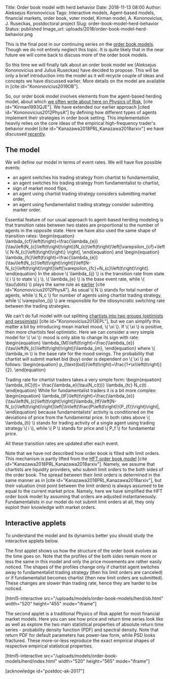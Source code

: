 Title: Order book model with herd behavior
Date: 2018-11-13 08:00
Author: Aleksejus Kononovicius
Tags: Interactive models, Agent-based models, financial markets, order book, voter model, Kirman model, A. Kononovicius, J. Ruseckas, postdoctoral project
Slug: order-book-model-herd-behavior
Status: published
Image_url: uploads/2018/order-book-model-herd-behavior.png

This is the final post in our continuing series on the [order book models](/tag/order-book/).
Though we do not entirely neglect this topic. It is quite likely that in the near
future we will come back to discuss more of the order book models.

So this time we will finally talk about an order book model we (Aleksejus
Kononovicius and Julius Ruseckas) have decided to propose. This will be only a
brief introduction into the model as it will recycle couple of ideas and
concepts we have discussed earlier. More details on the model are available
in [cite id="Kononovicius2019OB"].

So, our order book model involves elements from the agent-based herding model,
about which [we often write about here on Physics of Risk](/tag/kirman-model/),
[cite id="Kirman1993QJE"]. We have extended our earlier approach
[cited id="Kononovicius2012PhysA"] by defining how different types of agents
implement their strategies in order book setting. This implementation heavily
relies on the core ideas of the empirical high-frequency trader's behavior model
[cite id="Kanazawa2018PRL,Kanazawa2018arxiv"] we have discussed
[recently]({filename}/articles/2018/describing-high-frequency-traders-behavior-in-the-order-book.md).<!--more-->

## The model

We will define our model in terms of event rates. We will have five possible
events:

* an agent switches his trading strategy from chartist to fundamentalist,
* an agent switches his trading strategy from fundamentalist to chartist,
* sign of market mood flips,
* an agent using chartist trading strategy considers submitting market order,
* an agent using fundamentalist trading strategy consider submitting marker order.

Essential feature of our usual approach to agent-based herding modeling is that
transition rates between two states are proportional to the number of agents in
the opposite state. Here we have also used the same shape of transition rates:
\begin{equation}
\lambda\_{cf}\left(t\right)=\frac{\lambda\_{e}}{\tau\left(N\_{c}\left(t\right)\right)}N\_{c}\left(t\right)\left[\varepsilon\_{cf}+\left\\\{ N-N\_{c}\left(t\right)\right\\\} \right],
\end{equation}
and
\begin{equation}
\lambda\_{fc}\left(t\right)=\frac{\lambda\_{e}}{\tau\left(N\_{c}\left(t\right)\right)}\left[N-N\_{c}\left(t\right)\right]\left[\varepsilon\_{fc}+N\_{c}\left(t\right)\right].
\end{equation}
In the above \\\( \lambda\_{ij} \\\) is the transition rate from state \\\( i \\\)
to state \\\( j \\\), \\\( \lambda\_{e} \\\) is the base event rate, while
\\\( \tau(\dots) \\\) plays the same role as
[earlier]({filename}/articles/2011/agent-based-herding-model-financial-markets.md)
[cite id="Kononovicius2012PhysA"]. As usual \\\( N \\\) stands for total number
of agents, while \\\( N\_c \\\) for number of agents using chartist trading strategy,
while \\\( \varepsilon\_{ij} \\\) are responsible for the idiosyncratic switching
rate between the trading strategies.

We can't do full model with out splitting
[chartists into two groups (optimists and pessimists)]({filename}/articles/2011/three-group-kirman-agent-based-model-for-financial-markets.md)
[cite id="Kononovicius2013EPL"], but we can simplify this matter a bit by introducing mean market
mood, \\\( \xi \\\). If \\\( \xi \\\) is positive, then more chartists feel
optimistic. Here we can consider a very simple model for \\\( \xi \\\): mood is
only able to change its sign with rate:
\begin{equation}
\lambda\_{M}\left(t\right)=\frac{\lambda\_{e}}{\tau\left(N\_{c}\left(t\right)\right)}\lambda\_{m},
\end{equation}
where \\\( \lambda\_m \\\) is the base rate for the mood swings. The probability
that chartist will submit market bid (buy) order is dependent on \\\( \xi \\\)
as follows:
\begin{equation}
p\_{\text{bid}}\left(t\right)=\frac{1+\xi\left(t\right)}{2}.
\end{equation}

Trading rate for chartist traders takes a very simple form:
\begin{equation}
\lambda\_{tC}(t)= \frac{\lambda\_e}{\tau(N\_c(t))} \lambda\_{tc} N\_c(t) .
\end{equation}
While for fundamentalist traders it is a bit more complex:
\begin{equation}
\lambda\_{tF}\left(t\right)=\frac{\lambda\_{e}}{\tau\left(N\_{c}\left(t\right)\right)}\lambda\_{tf}\left[N-N\_{c}\left(t\right)\right]\left|\ln\left(\frac{P\left(t\right)}{P\_{f}}\right)\right|,
\end{equation}
because fundamentalists' activity is conditioned on the deviations of price from
the fundamental price. In both rates above \\\( \lambda\_{ti} \\\) stands for
trading activity of a single agent using trading strategy \\\( i \\\), while
\\\( P \\\) stands for price and \\\( P\_f \\\) for fundamental price.

All these transition rates are updated after each event.

Note that we have not described how order book is filled with limit orders.
This mechanism is partly lifted from the
[HFT order book model]({filename}/articles/2018/describing-high-frequency-traders-behavior-in-the-order-book.md)
[cite id="Kanazawa2018PRL,Kanazawa2018arxiv"]. Namely, we assume that chartists
are liquidity providers, who submit limit orders to the both sides of the order
book. The spread between their limit orders is determined in the same manner as
in [cite id="Kanazawa2018PRL,Kanazawa2018arxiv"], but their valuation (mid point
between the limit orders) is always assumed to be equal to the current market
price. Namely, here we have simplified the HFT order book model by assuming
that orders are adjusted instantaneously. Fundamentalists in our model do not
submit limit orders at all, they only exploit their knowledge with market orders.

## Interactive applets

To understand the model and its dynamics better you should study the interactive
applets below.

The first applet shows us how the structure of the order book evolves as the
time goes on. Note that the profiles of the both sides remain more or less the
same in this model and only the price movements are rather easily noticed. The
shapes of the profiles change only if chartist agent switches away to
fundamentalist trading strategy (then his limit orders are canceled) or if
fundamentalist becomes chartist (then new limit orders are submitted). These
changes are slower than trading rate, hence they are harder to be noticed.

[html5-interactive
src="/uploads/models/order-book-models/herd/ob.html"
width="520" height="455" mode="iframe"]

The second applet is a traditional Physics of Risk applet for most financial
market models. Here you can see how price and return time series look like
as well as explore the two main statistical properties of absolute return time
series - probability density function (PDF) and spectral density. Note that
return PDF for default parameters has power-law form, while PSD looks fractured.
These more-or-less reproduce the exact empirical shapes of respective empirical
statistical properties.

[html5-interactive
src="/uploads/models/order-book-models/herd/index.html" width="520"
height="565" mode="iframe"]

[acknowledge id="postdoc-ak-2017"]
